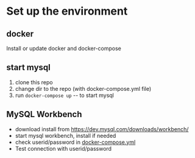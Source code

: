 # Set up the environment
## docker
Install or update docker and docker-compose
## start mysql
1. clone this repo
1. change dir to the repo (with docker-compose.yml file)
1. run `docker-compose up` -- to start mysql
## MySQL Workbench
- download install from https://dev.mysql.com/downloads/workbench/
- start mysql workbench, install if needed
- check userid/password in [docker-compose.yml](./docker-compose.yml)
- Test connection with userid/password
